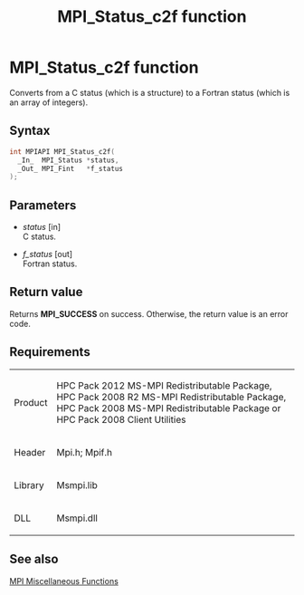 ﻿---
title: MPI_Status_c2f function
TOCTitle: MPI_Status_c2f function
ms:assetid: 2bb2d54f-b801-41a7-a1db-4d792858cc2c
ms:mtpsurl: https://msdn.microsoft.com/en-us/library/Dn473476(v=VS.85)
ms:contentKeyID: 59361011
ms.date: 03/28/2018
mtps_version: v=VS.85
f1_keywords:
- mpi/MPI_Status_c2f
- MPI_Status_c2f
- mpif/MPI_Status_c2f
dev_langs:
- C++
- C
---

# MPI\_Status\_c2f function

Converts from a C status (which is a structure) to a Fortran status (which is an array of integers).

## Syntax

``` c++
int MPIAPI MPI_Status_c2f(
  _In_  MPI_Status *status,
  _Out_ MPI_Fint   *f_status
);
```

## Parameters

  - *status* \[in\]  
    C status.

  - *f\_status* \[out\]  
    Fortran status.

## Return value

Returns **MPI\_SUCCESS** on success. Otherwise, the return value is an error code.

## Requirements

<table>
<colgroup>
<col/>
<col/>
</colgroup>
<tbody>
<tr class="odd">
<td><p>Product</p></td>
<td><p>HPC Pack 2012 MS-MPI Redistributable Package, HPC Pack 2008 R2 MS-MPI Redistributable Package, HPC Pack 2008 MS-MPI Redistributable Package or HPC Pack 2008 Client Utilities</p></td>
</tr>
<tr class="even">
<td><p>Header</p></td>
<td>Mpi.h;
Mpif.h</td>
</tr>
<tr class="odd">
<td><p>Library</p></td>
<td>Msmpi.lib</td>
</tr>
<tr class="even">
<td><p>DLL</p></td>
<td>Msmpi.dll</td>
</tr>
</tbody>
</table>


## See also

[MPI Miscellaneous Functions](mpi-miscellaneous-functions.md)


